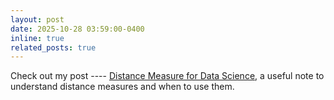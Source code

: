 ```yaml
---
layout: post
date: 2025-10-28 03:59:00-0400
inline: true
related_posts: true
---
```


Check out my post ---- [Distance Measure for Data Science](blog/2025/distance-measure/), a useful note to understand distance measures and when to use them.
